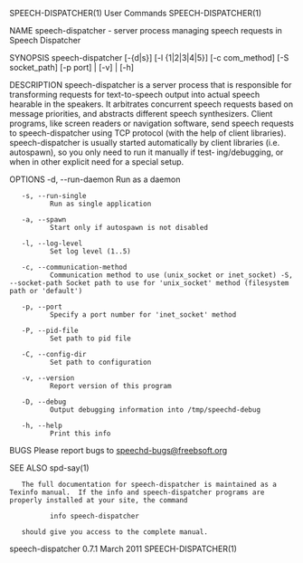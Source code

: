 SPEECH-DISPATCHER(1)                                                                         User Commands                                                                        SPEECH-DISPATCHER(1)

NAME
       speech-dispatcher - server process managing speech requests in Speech Dispatcher

SYNOPSIS
       speech-dispatcher [-{d|s}] [-l {1|2|3|4|5}] [-c com_method] [-S socket_path] [-p port] | [-v] | [-h]

DESCRIPTION
       speech-dispatcher  is  a  server  process  that is responsible for transforming requests for text-to-speech output into actual speech hearable in the speakers. It arbitrates concurrent speech
       requests based on message priorities, and abstracts different speech synthesizers. Client programs, like screen readers or navigation software, send speech requests to speech-dispatcher using
       TCP  protocol  (with  the  help  of  client  libraries).  speech-dispatcher is usually started automatically by client libraries (i.e. autospawn), so you only need to run it manually if test‐
       ing/debugging, or when in other explicit need for a special setup.

OPTIONS
       -d, --run-daemon
              Run as a daemon

       -s, --run-single
              Run as single application

       -a, --spawn
              Start only if autospawn is not disabled

       -l, --log-level
              Set log level (1..5)

       -c, --communication-method
              Communication method to use (unix_socket or inet_socket) -S, --socket-path Socket path to use for 'unix_socket' method (filesystem path or 'default')

       -p, --port
              Specify a port number for 'inet_socket' method

       -P, --pid-file
              Set path to pid file

       -C, --config-dir
              Set path to configuration

       -v, --version
              Report version of this program

       -D, --debug
              Output debugging information into /tmp/speechd-debug

       -h, --help
              Print this info

BUGS
       Please report bugs to <speechd-bugs@freebsoft.org>

SEE ALSO
       spd-say(1)

       The full documentation for speech-dispatcher is maintained as a Texinfo manual.  If the info and speech-dispatcher programs are properly installed at your site, the command

              info speech-dispatcher

       should give you access to the complete manual.

speech-dispatcher 0.7.1                                                                       March 2011                                                                          SPEECH-DISPATCHER(1)
